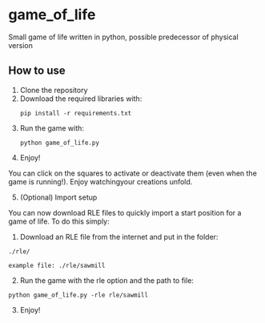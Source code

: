 # game_of_life
Small game of life written in python, possible predecessor of physical version

## How to use

1. Clone the repository
2. Download the required libraries with:
    ```
    pip install -r requirements.txt
    ```
3. Run the game with:
    ```
    python game_of_life.py
    ```
4. Enjoy!

You can click on the squares to activate or deactivate them (even when the game is running!).
Enjoy watchingyour creations unfold.

5. (Optional) Import setup

You can now download RLE files to quickly import a start position for a game of life.
To do this simply:

1. Download an RLE file from the internet and put in the folder:
```
./rle/

example file: ./rle/sawmill
```

2. Run the game with the rle option and the path to file:
```
python game_of_life.py -rle rle/sawmill
```

3. Enjoy!
